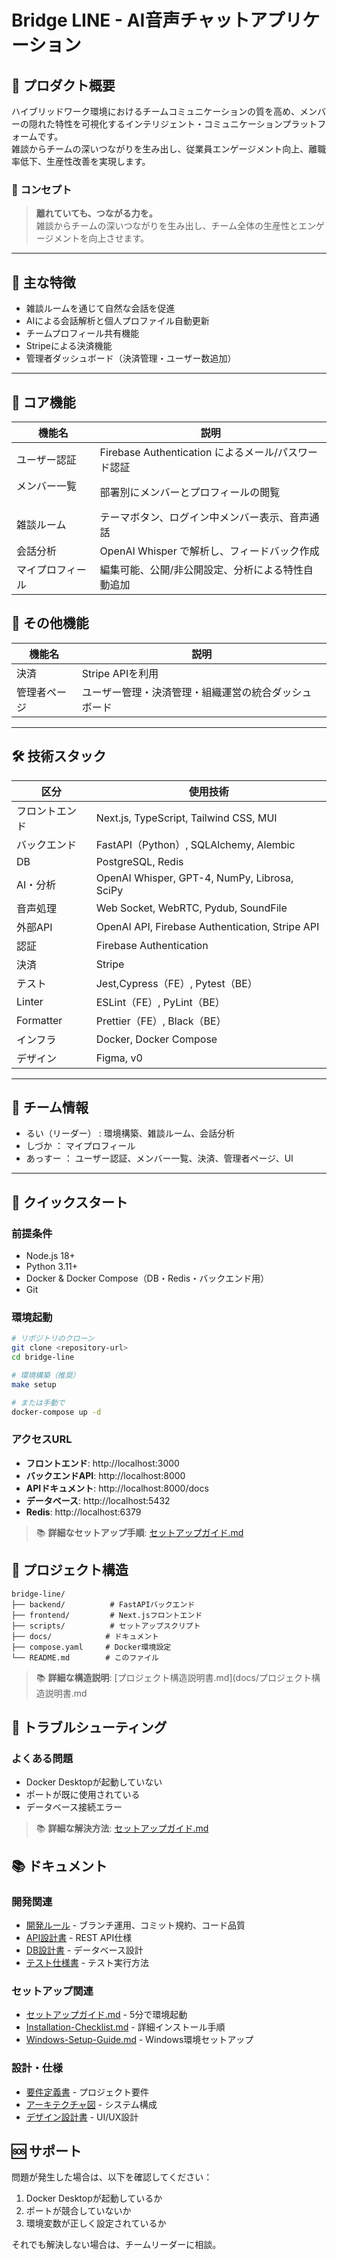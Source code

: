 # Bridge LINE - AI音声チャットアプリケーション

## 🧩 プロダクト概要

ハイブリッドワーク環境におけるチームコミュニケーションの質を高め、メンバーの隠れた特性を可視化するインテリジェント・コミュニケーションプラットフォームです。  
雑談からチームの深いつながりを生み出し、従業員エンゲージメント向上、離職率低下、生産性改善を実現します。

### 🧭 コンセプト

> **離れていても、つながる力を。**  
> 雑談からチームの深いつながりを生み出し、チーム全体の生産性とエンゲージメントを向上させます。

---

## 🌟 主な特徴

- 雑談ルームを通じて自然な会話を促進
- AIによる会話解析と個人プロファイル自動更新
- チームプロフィール共有機能
- Stripeによる決済機能
- 管理者ダッシュボード（決済管理・ユーザー数追加）

---

## 🍄 コア機能

| 機能名         | 説明 |
|----------------|------|
| ユーザー認証    | Firebase Authentication によるメール/パスワード認証 |
| メンバー一覧 　　| 部署別にメンバーとプロフィールの閲覧 |
| 雑談ルーム     | テーマボタン、ログイン中メンバー表示、音声通話 |
| 会話分析       | OpenAI Whisper で解析し、フィードバック作成 |
| マイプロフィール| 編集可能、公開/非公開設定、分析による特性自動追加 |


## 🎈 その他機能

| 機能名         | 説明 |
|----------------|------|
| 決済           | Stripe APIを利用 |
| 管理者ページ     | ユーザー管理・決済管理・組織運営の統合ダッシュボード |

---

## 🛠️ 技術スタック

| 区分           | 使用技術 |
|----------------|----------|
| フロントエンド | Next.js, TypeScript, Tailwind CSS, MUI |
| バックエンド   | FastAPI（Python）, SQLAlchemy, Alembic |
| DB             | PostgreSQL, Redis |
| AI・分析       | OpenAI Whisper, GPT-4, NumPy, Librosa, SciPy |
| 音声処理       | Web Socket, WebRTC, Pydub, SoundFile |
| 外部API        | OpenAI API, Firebase Authentication, Stripe API |
| 認証           | Firebase Authentication |
| 決済        　　| Stripe |
| テスト         | Jest,Cypress（FE）, Pytest（BE） |
| Linter         | ESLint（FE）, PyLint（BE） |
| Formatter      | Prettier（FE）, Black（BE） |
| インフラ       | Docker, Docker Compose |
| デザイン       | Figma, v0 |

---

## 🤝 チーム情報
- るい（リーダー） : 環境構築、雑談ルーム、会話分析
- しづか ： マイプロフィール
- あっすー ： ユーザー認証、メンバー一覧、決済、管理者ページ、UI

---

## 🚀 クイックスタート

### 前提条件
- Node.js 18+
- Python 3.11+
- Docker & Docker Compose（DB・Redis・バックエンド用）
- Git

### 環境起動
```bash
# リポジトリのクローン
git clone <repository-url>
cd bridge-line

# 環境構築（推奨）
make setup

# または手動で
docker-compose up -d
```

### アクセスURL
- **フロントエンド**: http://localhost:3000
- **バックエンドAPI**: http://localhost:8000
- **APIドキュメント**: http://localhost:8000/docs
- **データベース**: http://localhost:5432
- **Redis**: http://localhost:6379

> 📚 **詳細なセットアップ手順**: [セットアップガイド.md](docs/セットアップガイド.md)


## 📁 プロジェクト構造
```
bridge-line/
├── backend/          # FastAPIバックエンド
├── frontend/         # Next.jsフロントエンド
├── scripts/          # セットアップスクリプト
├── docs/            # ドキュメント
├── compose.yaml     # Docker環境設定
└── README.md        # このファイル
```

> 📚 **詳細な構造説明**: [プロジェクト構造説明書.md](docs/プロジェクト構造説明書.md


## 🔧 トラブルシューティング

### よくある問題
- Docker Desktopが起動していない
- ポートが既に使用されている
- データベース接続エラー

> 📚 **詳細な解決方法**: [セットアップガイド.md](docs/セットアップガイド.md#-トラブルシューティング)



## 📚 ドキュメント

### 開発関連
- [開発ルール](docs/開発ルール.md) - ブランチ運用、コミット規約、コード品質
- [API設計書](docs/API設計書.md) - REST API仕様
- [DB設計書](docs/DB設計書.md) - データベース設計
- [テスト仕様書](docs/テスト仕様書.md) - テスト実行方法

### セットアップ関連
- [セットアップガイド.md](docs/セットアップガイド.md) - 5分で環境起動
- [Installation-Checklist.md](docs/Installation-Checklist.md) - 詳細インストール手順
- [Windows-Setup-Guide.md](docs/Windows-Setup-Guide.md) - Windows環境セットアップ

### 設計・仕様
- [要件定義書](docs/要件定義書.md) - プロジェクト要件
- [アーキテクチャ図](docs/アーキテクチャ図.md) - システム構成
- [デザイン設計書](docs/デザイン設計書.md) - UI/UX設計


## 🆘 サポート

問題が発生した場合は、以下を確認してください：
1. Docker Desktopが起動しているか
2. ポートが競合していないか
3. 環境変数が正しく設定されているか

それでも解決しない場合は、チームリーダーに相談。


